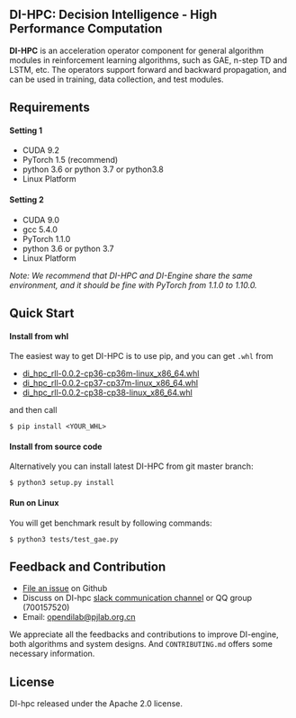 ## DI-HPC: Decision Intelligence - High Performance Computation
**DI-HPC** is an acceleration operator component for general algorithm modules in reinforcement learning algorithms, such as GAE, n-step TD and LSTM, etc. The operators support forward and backward propagation, and can be used in training, data collection, and test modules.

## Requirements
#### Setting 1
* CUDA 9.2
* PyTorch 1.5 (recommend)
* python 3.6 or python 3.7 or python3.8
* Linux Platform

#### Setting 2
* CUDA 9.0
* gcc 5.4.0
* PyTorch 1.1.0
* python 3.6 or python 3.7
* Linux Platform

*Note: We recommend that DI-HPC and DI-Engine share the same environment, and it should be fine with PyTorch from 1.1.0 to 1.10.0.*

## Quick Start
#### Install from whl
The easiest way to get DI-HPC is to use pip, and you can get `.whl` from
* [di_hpc_rll-0.0.2-cp36-cp36m-linux_x86_64.whl](http://opendilab.org/download/DI-hpc/di_hpc_rll-0.0.2-cp36-cp36m-linux_x86_64.whl)
* [di_hpc_rll-0.0.2-cp37-cp37m-linux_x86_64.whl](http://opendilab.org/download/DI-hpc/di_hpc_rll-0.0.2-cp37-cp37m-linux_x86_64.whl)
* [di_hpc_rll-0.0.2-cp38-cp38-linux_x86_64.whl](http://opendilab.org/download/DI-hpc/di_hpc_rll-0.0.2-cp38-cp38-linux_x86_64.whl)

and then call
```
$ pip install <YOUR_WHL>
```

#### Install from source code
Alternatively you can install latest DI-HPC from git master branch:
```
$ python3 setup.py install
```

#### Run on Linux
You will get benchmark result by following commands:
```
$ python3 tests/test_gae.py
```
## Feedback and Contribution

- [File an issue](https://github.com/opendilab/DI-hpc/issues/new/choose) on Github
- Discuss on DI-hpc [slack communication channel](https://join.slack.com/t/opendilab/shared_invite/zt-v9tmv4fp-nUBAQEH1_Kuyu_q4plBssQ) or QQ group (700157520)
- Email: opendilab@pjlab.org.cn

We appreciate all the feedbacks and contributions to improve DI-engine, both algorithms and system designs. And `CONTRIBUTING.md` offers some necessary information. 


## License
DI-hpc released under the Apache 2.0 license.

